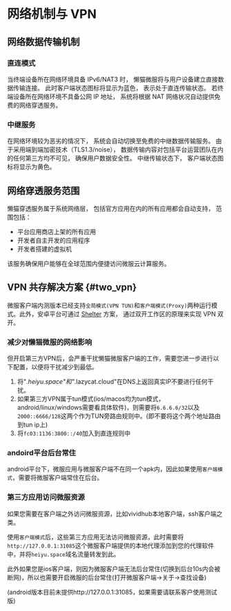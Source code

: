 # 网络机制与 VPN

## 网络数据传输机制

### 直连模式

当终端设备所在网络环境具备 IPv6/NAT3 时， 懒猫微服将与用户设备建立直接数据传输连接。 此时客户端状态图标将显示为蓝色， 表示处于直连传输状态。 若终端设备所在网络环境不具备公网 IP 地址， 系统将根据 NAT 网络状况自动提供免费的网络穿透服务。

### 中继服务

在网络环境较为恶劣的情况下， 系统会自动切换至免费的中继数据传输服务。 由于采用端到端加密技术（TLS1.3/noise）， 数据传输内容对包括平台运营团队在内的任何第三方均不可见， 确保用户数据安全性。 中继传输状态下， 客户端状态图标将显示为黄色。

## 网络穿透服务范围

懒猫穿透服务属于系统网络层， 包括官方应用在内的所有应用都会自动支持， 范围包括：

- 平台应用商店上架的所有应用
- 开发者自主开发的应用程序
- 开发者搭建的虚拟机

该服务确保用户能够在全球范围内便捷访问微服云计算服务。

## VPN 共存解决方案 {#two_vpn}

微服客户端内测版本已经支持`全局模式(VPN TUN)`和`客户端模式(Proxy)`两种运行模式。此外，安卓平台可通过 [Shelter](https://github.com/PeterCxy/Shelter) 方案， 通过双开工作区的原理来实现 VPN 双开。

### 减少对懒猫微服的网络影响

但开启第三方VPN后，会严重干扰懒猫微服客户端的工作，需要您进一步进行以下配置，以便将干扰减少到最低。

1. 将"*.heiyu.space"和"*.lazycat.cloud"在DNS上返回真实IP不要进行任何干扰。
2. 如果第三方VPN属于tun模式(ios/macos均为tun模式，android/linux/windows需要看具体软件)，则需要将`6.6.6.6/32`以及`2000::6666/128`这两个作为TUN旁路由规则中。(即不要将这个两个地址路由到tun ip上)
3. 将`fc03:1136:3800::/40`加入到直连规则中

### andoird平台后台常住

android平台下，微服应用与微服客户端不在同一个apk内，因此如果使用`客户端模式`，需要将微服客户端常住在后台。

### 第三方应用访问微服资源

如果您需要在客户端之外访问微服资源，比如vividhub本地客户端，ssh客户端之类。

使用`客户端模式`后，这些第三方应用无法访问微服资源，此时需要将`http://127.0.0.1:31085`这个微服客户端提供的本地代理添加到您的代理软件中，并将`heiyu.space`域名流量转发到此。

此外如果您是ios客户端，则因为微服客户端无法后台常住(切换到后台10s内会被断网)，所以也需要开启微服的后台常住(打开微服客户端->关于->查找设备)

(android版本目前未提供http://127.0.0.1:31085，如果需要请联系客户使用测试版)
